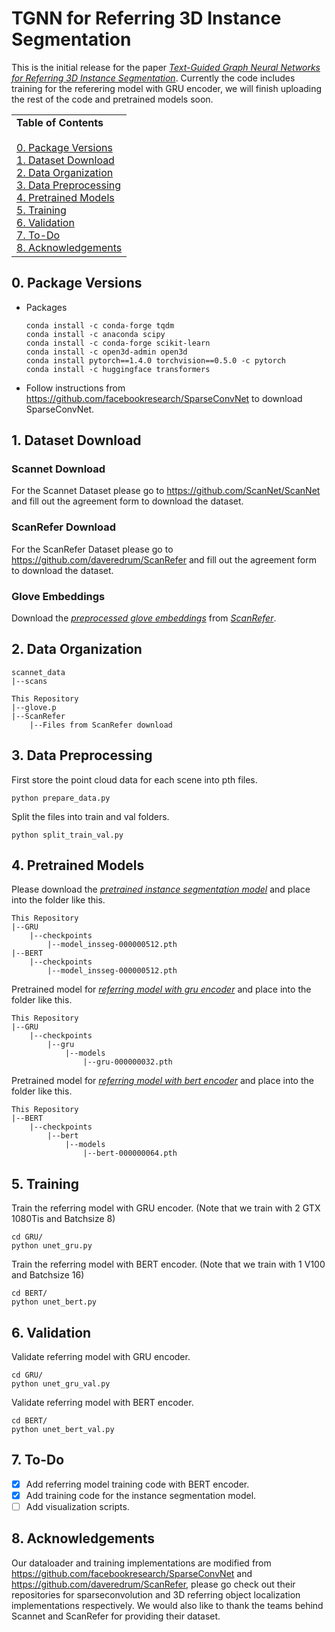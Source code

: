 # TGNN for Referring 3D Instance Segmentation

This is the initial release for the paper [*Text-Guided Graph Neural Networks for Referring 3D Instance Segmentation*](https://www.aaai.org/AAAI21Papers/AAAI-4433.HuangP.pdf). Currently the code includes training for the referering model with GRU encoder, we will finish uploading the rest of the code and pretrained models soon.

<table width="100%" border=1 frame=void rules=cols>
  <tr>
  <td style="border-left-style:none; border-right-style:none;">
    <b>Table of Contents</b><br><br>
    <a href="#0">0. Package Versions</a><br>
    <a href="#1">1. Dataset Download</a><br>
    <a href="#2">2. Data Organization</a><br>
    <a href="#3">3. Data Preprocessing</a><br>
    <a href="#4">4. Pretrained Models</a><br>
    <a href="#5">5. Training</a><br>
    <a href="#6">6. Validation</a><br>
    <a href="#7">7. To-Do</a><br>
    <a href="#8">8. Acknowledgements</a><br>
  </tr>
</table>

## <a name="0"></a> 0. Package Versions
* Packages
    ```
    conda install -c conda-forge tqdm
    conda install -c anaconda scipy
    conda install -c conda-forge scikit-learn
    conda install -c open3d-admin open3d
    conda install pytorch==1.4.0 torchvision==0.5.0 -c pytorch
    conda install -c huggingface transformers
    ```
* Follow instructions from https://github.com/facebookresearch/SparseConvNet to download SparseConvNet.

## <a name="1"></a> 1. Dataset Download

### Scannet Download
For the Scannet Dataset please go to https://github.com/ScanNet/ScanNet and fill out the agreement form to download the dataset.

### ScanRefer Download
For the ScanRefer Dataset please go to https://github.com/daveredrum/ScanRefer and fill out the agreement form to download the dataset.

### Glove Embeddings
Download the [*preprocessed glove embeddings*](http://kaldir.vc.in.tum.de/glove.p) from [*ScanRefer*](https://github.com/daveredrum/ScanRefer).

## <a name="2"></a> 2. Data Organization
```
scannet_data
|--scans

This Repository
|--glove.p
|--ScanRefer
    |--Files from ScanRefer download
```

## <a name="3"></a> 3. Data Preprocessing
First store the point cloud data for each scene into pth files.
```
python prepare_data.py
```
Split the files into train and val folders.
```
python split_train_val.py
```

## <a name="4"></a> 4. Pretrained Models
Please download the [*pretrained instance segmentation model*](https://www.dropbox.com/sh/u2mozpyzycwomwc/AABbYCbZPKGu8foT3bQc_jdna?dl=0) and place into the folder like this.
```
This Repository
|--GRU
    |--checkpoints
        |--model_insseg-000000512.pth
|--BERT
    |--checkpoints
        |--model_insseg-000000512.pth
```
Pretrained model for [*referring model with gru encoder*](https://www.dropbox.com/sh/u2mozpyzycwomwc/AABbYCbZPKGu8foT3bQc_jdna?dl=0) and place into the folder like this.
```
This Repository
|--GRU
    |--checkpoints
        |--gru
            |--models
                |--gru-000000032.pth
```
Pretrained model for [*referring model with bert encoder*](https://www.dropbox.com/sh/u2mozpyzycwomwc/AABbYCbZPKGu8foT3bQc_jdna?dl=0) and place into the folder like this.
```
This Repository
|--BERT
    |--checkpoints
        |--bert
            |--models
                |--bert-000000064.pth
```

## <a name="5"></a> 5. Training
Train the referring model with GRU encoder. (Note that we train with 2 GTX 1080Tis and Batchsize 8)
```
cd GRU/
python unet_gru.py
```
Train the referring model with BERT encoder. (Note that we train with 1 V100 and Batchsize 16)
```
cd BERT/
python unet_bert.py
```

## <a name="6"></a> 6. Validation
Validate referring model with GRU encoder.
```
cd GRU/
python unet_gru_val.py
```
Validate referring model with BERT encoder.
```
cd BERT/
python unet_bert_val.py
```


## <a name="7"></a> 7. To-Do

- [x] Add referring model training code with BERT encoder.
- [x] Add training code for the instance segmentation model.
- [ ] Add visualization scripts.

## <a name="8"></a> 8. Acknowledgements

Our dataloader and training implementations are modified from https://github.com/facebookresearch/SparseConvNet and https://github.com/daveredrum/ScanRefer, please go check out their repositories for sparseconvolution and 3D referring object localization implementations respectively. We would also like to thank the teams behind Scannet and ScanRefer for providing their dataset.